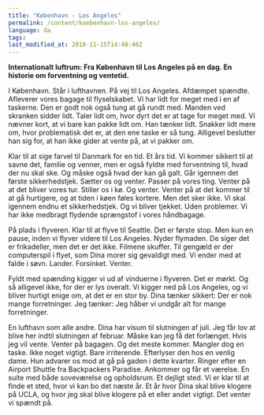 ```yaml
---
title: "København - Los Angeles"
permalink: /content/koebenhavn-los-angeles/
language: da
tags:
last_modified_at: 2010-11-15T14:48:46Z
---
```


**Internationalt luftrum: Fra København til Los Angeles på en dag. En historie om forventning og ventetid.**

I København. Står i lufthavnen. På vej til Los Angeles. Afdæmpet spændte. Afleverer vores bagage til flyselskabet. Vi har lidt for meget med i en af taskerne. Den er godt nok også tung at gå rundt med. Manden ved skranken sidder lidt. Taler lidt om, hvor dyrt det er at tage for meget med. Vi nævner kort, at vi bare kan pakke lidt om. Han tænker lidt. Snakker lidt mere om, hvor problematisk det er, at den ene taske er så tung. Alligevel beslutter han sig for, at han ikke gider at vente på, at vi pakker om.

Klar til at sige farvel til Danmark for en tid. Et års tid. Vi kommer sikkert til at savne det, familie og venner, men er også fyldte med forventning til, hvad der nu skal ske. Og måske også hvad der kan gå galt. Går igennem det første sikkerhedstjek. Sætter os og venter. Passer på vores ting. Venter på at det bliver vores tur. Stiller os i kø. Og venter. Venter på at det kommer til at gå hurtigere, og at tiden i køen føles kortere. Men det sker ikke. Vi skal igennem endnu et sikkerhedstjek. Og vi bliver tjekket. Uden problemer. Vi har ikke medbragt flydende sprængstof i vores håndbagage.

På plads i flyveren. Klar til at flyve til Seattle. Det er første stop. Men kun en pause, inden vi flyver videre til Los Angeles. Nyder flymaden. De siger det er frikadeller, men det er det ikke. Filmene skuffer. Til gengæld er der computerspil i flyet, som Dina morer sig gevaldigt med. Vi ender med at falde i søvn. Lander. Forsinket. Venter.

Fyldt med spænding kigger vi ud af vinduerne i flyveren. Det er mørkt. Og så alligevel ikke, for der er lys overalt. Vi kigger ned på Los Angeles, og vi bliver hurtigt enige om, at det er en stor by. Dina tænker sikkert: Der er nok mange forretninger. Jeg tænker: Jeg håber vi undgår alt for mange forretninger.

En lufthavn som alle andre. Dina har visum til slutningen af juli. Jeg får lov at blive her indtil slutningen af februar. Måske kan jeg få det forlænget. Hvis jeg vil vente. Venter på bagagen. Og det meste kommer. Mangler dog en taske. Ikke noget vigtigt. Bare irriterende. Efterlyser den hos en venlig dame. Hun advarer os mod at gå på gaden i dette kvarter. Ringer efter en Airport Shuttle fra Backpackers Paradise. Ankommer og får et værelse. En suite med både soveværelse og opholdsrum. Et dejligt sted. Vi er klar til at finde et sted, hvor vi kan bo det næste år. Et år hvor Dina skal blive klogere på UCLA, og hvor jeg skal blive klogere på et eller andet vigtigt. Det venter vi spændt på.

